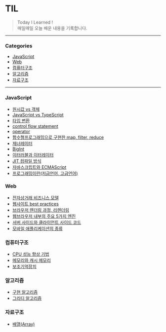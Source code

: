 # TIL

> Today I Learned !
> <br/>매일매일 오늘 배운 내용을 기록합니다.

---
### Categories

* [JavaScript](#JavaScript)
* [Web](#Web)
* [컴퓨터구조](#컴퓨터구조)
* [알고리즘](#알고리즘)
* [자료구조](#자료구조)

---

### JavaScript

- [원시값 vs 객체](JavaScript/원시값&객체.md)
- [JavaScript vs TypeScript](JavaScript/JavaScript&TypeScript.md)
- [타입 변환](JavaScript/타입변환.md)
- [control flow statement](JavaScript/control-flow-statement.md)
- [operator](JavaScript/operator.md)
- [함수형프로그래밍으로 구현한 map, filter, reduce](JavaScript/map,filter,reduce.md)
- [제너레이터](JavaScript/generator.md)
- [BigInt](JavaScript/BigInt.md)
- [이터러블과 이터레이터](JavaScript/이터러블&이터레이터.md)
- [JIT 컴파일 방식](JavaScript/JIT컴파일.md)
- [자바스크립트와 ECMAScript](JavaScript/자바스크립트&ECMAScript.md)
- [프로그래밍이란(저급언어, 고급언어)](JavaScript/프로그래밍이란(저급언어와고급언어).md)

### Web

- [전자상거래 비즈니스 모델](Web/e-commerce-business-models.md)
- [웹사이트 best practices](Web/web-best-practices.md)
- [브라우저 렌더링 과정, 리렌더링](Web/browser-rendering.md)
- [웹브라우저 내부의 주요 5가지 엔진](Web/웹브라우저-내부-주요5가지엔진.md)
- [서버 사이드와 클라이언트 사이드 코드](Web/서버사이드-클라이언트사이드.md)
- [모바일 애플리케이션의 종류](Web/모바일-애플리케이션-종류.md)

### 컴퓨터구조

- [CPU 성능 향상 기법](CS/computer-structure/05-CPU성능향상기법.md)
- [메모리와 캐시 메모리](CS/computer-structure/06-memory&cache-memory.md)
- [보조기억장치](CS/computer-structure/07-보조기억장치.md)

### 알고리즘

- [구현 알고리즘](Algorithm/02-Implementation.md)
- [그리디 알고리즘](Algorithm/01-greedy.md)

### 자료구조

- [배열(Array)](DataStructure/01-Array.md)
